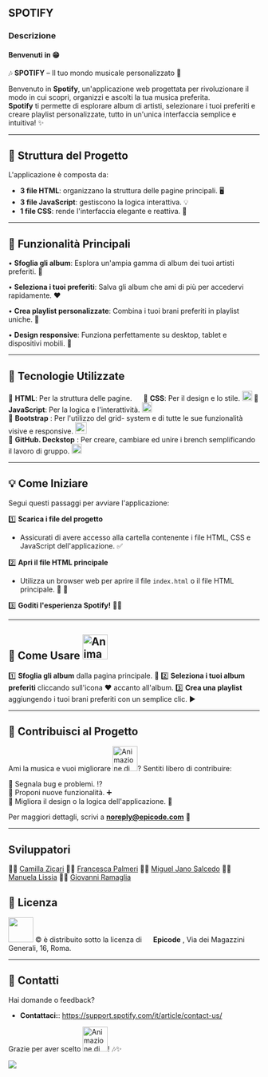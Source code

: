 ## SPOTIFY
### Descrizione
#### Benvenuti in :grin:
🎶 **SPOTIFY** – Il tuo mondo musicale personalizzato 🎵

Benvenuto in **Spotify**, un'applicazione web progettata per rivoluzionare il modo in cui scopri, organizzi e ascolti la tua musica preferita.<br> 
**Spotify** ti permette di esplorare album di artisti, selezionare i tuoi preferiti e creare playlist personalizzate, tutto in un'unica interfaccia semplice e intuitiva! ✨

---

## 🔧 Struttura del Progetto

L'applicazione è composta da:

- **3 file HTML**: organizzano la struttura delle pagine principali. :desktop_computer:	
- **3 file JavaScript**: gestiscono la logica interattiva. :bulb:	
- **1 file CSS**: rende l'interfaccia elegante e reattiva. :nail_care:	

---

## 🔎 Funzionalità Principali

• **Sfoglia gli album**: Esplora un'ampia gamma di album dei tuoi artisti preferiti. 🎵

• **Seleziona i tuoi preferiti**: Salva gli album che ami di più per accedervi rapidamente. ❤️

• **Crea playlist personalizzate**: Combina i tuoi brani preferiti in playlist uniche. 🔗

• **Design responsive**: Funziona perfettamente su desktop, tablet e dispositivi mobili. 📱

---

## 🔬 Tecnologie Utilizzate

 :small_blue_diamond:  **HTML**: Per la struttura delle pagine. <img src="https://cdn.worldvectorlogo.com/logos/html-1.svg" width= "15" />
 :small_blue_diamond:  **CSS**: Per il design e lo stile. <img src="https://www.vectorlogo.zone/logos/w3_css/w3_css-icon.svg" width= "20" />
 :small_blue_diamond:  **JavaScript**: Per la logica e l'interattività.  <img src="https://www.vectorlogo.zone/logos/javascript/javascript-icon.svg" width= "20" /> <br>
 :small_blue_diamond: **Bootstrap** : Per l'utilizzo del grid- system e di tutte le sue funzionalità visive e responsive. <img src="https://upload.vectorlogo.zone/logos/getbootstrap/images/987f8f6c-263a-47b1-a85d-853cfca215d9.svg" width= "23" /> <br>
 :small_blue_diamond: **GitHub. Deckstop** : Per creare, cambiare ed unire i brench semplificando il lavoro di gruppo. <img src ="https://upload.wikimedia.org/wikipedia/commons/a/ae/Github-desktop-logo-symbol.svg" width = "20" />

---

## 💡 Come Iniziare

Segui questi passaggi per avviare l'applicazione:

 :one: **Scarica i file del progetto**
   - Assicurati di avere accesso alla cartella contenente i file HTML, CSS e JavaScript dell'applicazione. :white_check_mark:

 :two: **Apri il file HTML principale**
   - Utilizza un browser web per aprire il file `index.html` o il file HTML principale.  :memo:
:pencil:

 :three: **Goditi l'esperienza **Spotify**!**  	:dancing_men:

---

## 🚀 Come Usare <img src="https://cdn.worldvectorlogo.com/logos/spotify-logo.svg" alt="Animazione di esempio" width="50" />

 :one: **Sfoglia gli album** dalla pagina principale.  :open_file_folder:
 :two: **Seleziona i tuoi album preferiti** cliccando sull'icona ❤️ accanto all'album.
 :three: **Crea una playlist** aggiungendo i tuoi brani preferiti con un semplice clic.  :arrow_forward:

---

## 🎉 Contribuisci al Progetto

Ami la musica e vuoi migliorare <img src="https://cdn.worldvectorlogo.com/logos/spotify-logo.svg" alt="Animazione di esempio" width="50" />? Sentiti libero di contribuire:

 :small_blue_diamond: Segnala bug e problemi.  :interrobang: <br>
 :small_blue_diamond: Proponi nuove funzionalità.  :heavy_plus_sign: <br>
 :small_blue_diamond: Migliora il design o la logica dell'applicazione. :game_die: <br>

Per maggiori dettagli, scrivi a **noreply@epicode.com** :email:

---

## Sviluppatori

 :woman_technologist:  [Camilla Zicari](https://github.com/camillazicari)
 :woman_office_worker: [Francesca Palmeri](https://github.com/Francesca-palmeri)
 :man_office_worker:   [Miguel Jano Salcedo](https://github.com/migueljano)
 :woman_technologist: [Manuela Lissia](https://github.com/M4nu3l4)
 :man_technologist: [Giovanni Ramaglia](https://github.com/cybergam3r)


## 📜 Licenza

 <img src="https://cdn.worldvectorlogo.com/logos/spotify-logo.svg" width="50" /> &copy; è distribuito sotto la licenza di <img src ="https://github.com/user-attachments/assets/5e0ad6af-90f2-4f6f-83c0-7a2a5fd4af6c" width="15"> **Epicode** , Via dei Magazzini Generali, 16, Roma.
 

---

## 📢 Contatti

Hai domande o feedback? 

- **Contattaci:**: https://support.spotify.com/it/article/contact-us/


Grazie per aver scelto <img src="https://cdn.worldvectorlogo.com/logos/spotify-logo.svg" alt="Animazione di esempio" width="50" />! 🎶✨

<img src="https://cdn.worldvectorlogo.com/logos/spotify-logo.svg" />




 
 
 
 
